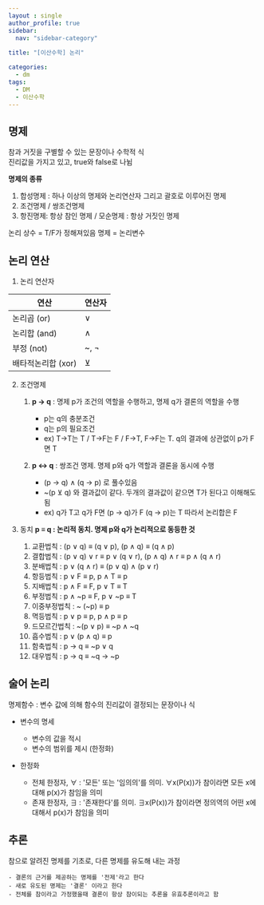 ```yaml
---
layout : single
author_profile: true
sidebar: 
  nav: "sidebar-category"
  
title: "[이산수학] 논리"

categories:
  - dm
tags:
  - DM
  - 이산수학
---
```


## 명제
참과 거짓을 구별할 수 있는 문장이나 수학적 식<br>진리값을 가지고 있고, true와 false로 나뉨

**명제의 종류**
1. 합성명제 : 하나 이상의 명제와 논리연산자 그리고 괄호로 이루어진 명제 
2. 조건명제 / 쌍조건명제
3. 항진명제: 항상 참인 명제 / 모순명제 : 항상 거짓인 명제

논리 상수 = T/F가 정해져있음
명제 = 논리변수


## 논리 연산
1. 논리 연산자
 
| 연산 | 연산자 |	
|--|--|
| 논리곱 (or) | ∨ |
| 논리합 (and) | ∧ |
| 부정 (not) | ~, ¬ |
| 배타적논리합 (xor) | ⊻ |

2. 조건명제
	1) **p → q** : 명제 p가 조건의 역할을 수행하고, 명제 q가 결론의 역할을 수행<br>
		- p는 q의 충분조건<br>
		- q는 p의 필요조건<br>
		- ex) T→T는 T / T→F는 F / F→T, F→F는 T. q의 결과에 상관없이 p가 F면 T<br>
	
	2) **p ↔ q** : 쌍조건 명제. 명제 p와 q가 역할과 결론을 동시에 수행 
		- (p → q) ∧ (q → p) 로 풀수있음<br>
		- ~(p ⊻ q) 와 결과값이 같다. 두개의 결과값이 같으면 T가 된다고 이해해도 됨<br>
		-  ex) q가 T고 q가 F면 (p → q)가 F (q → p)는 T 따라서 논리합은 F<br>
		
3. 동치
 **p ≡ q : 논리적 동치. 명제 p와 q가 논리적으로 동등한 것**<br>

	1) 교환법칙 : (p ∨ q) ≡ (q ∨ p), (p ∧ q) ≡ (q ∧ p)<br>
	2) 결합법칙 : (p ∨ q) ∨ r ≡ p ∨ (q ∨ r), (p ∧ q) ∧ r ≡ p ∧ (q ∧ r)<br>
	3) 분배법칙 : p ∨ (q ∧ r) ≡ (p ∨ q) ∧ (p ∨ r)<br>
	4) 항등법칙 : p ∨ F ≡  p, p ∧ T ≡ p<br>
	5) 지배법칙 : p ∧ F ≡  F, p ∨ T ≡ T<br>
	6) 부정법칙 : p ∧ ~p ≡  F, p ∨ ~p  ≡ T<br>
	7) 이중부정법칙 : ~ (~p) ≡ p<br>
	8) 멱등법칙 : p ∨ p ≡ p, p ∧ p ≡ p<br>
	9) 드모르간법칙 : ~(p ∨ p) ≡ ~p ∧ ~q<br>
	10) 흡수법칙 : p ∨ (p ∧ q) ≡ p<br>
	11) 함축법칙 : p → q ≡ ~p ∨ q<br>
	12) 대우법칙 : p → q ≡ ~q → ~p<br>
	
## 술어 논리
명제함수 : 변수 값에 의해 함수의 진리값이 결정되는 문장이나 식

- 변수의 명세
	- 변수의 값을 적시<br>
	- 변수의 범위를 제시 (한정화)<br>

- 한정화 
	- 전체 한정자, ∀ : '모든' 또는 '임의의'를 의미. ∀x(P(x))가 참이라면 모든 x에 대해 p(x)가 참임을 의미<br>
	- 존재 한정자, ∃ : '존재한다'를 의미. ∃x(P(x))가 참이라면 정의역의 어떤 x에 대해서 p(x)가 참임을 의미<br>

## 추론
참으로 알려진 명제를 기초로, 다른 명제를 유도해 내는 과정<br>

	- 결론의 근거를 제공하는 명제를 '전제'라고 한다
	- 새로 유도된 명제는 '결론' 이라고 한다
	- 전체를 참이라고 가정했을때 결론이 항상 참이되는 추론을 유효추론이라고 함
